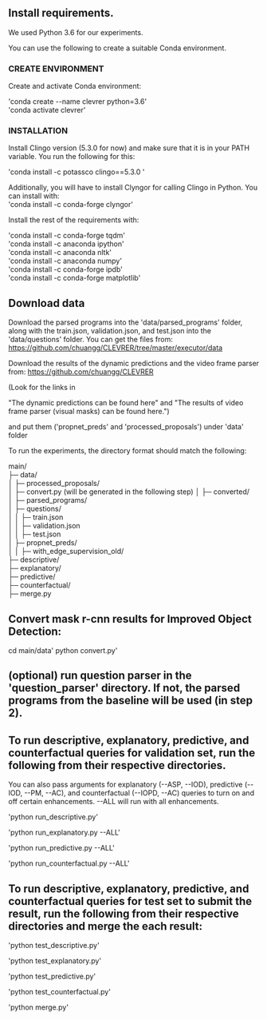 ## Install requirements.
We used Python 3.6 for our experiments.

You can use the following to create a suitable Conda environment. 

### CREATE ENVIRONMENT  
Create and activate Conda environment:  

'conda create --name clevrer python=3.6'  
'conda activate clevrer'  

### INSTALLATION  
Install Clingo version (5.3.0 for now) and make sure that it is in your PATH variable. You run the following for this:  

'conda install -c potassco clingo==5.3.0 '  

Additionally, you will have to install Clyngor for calling Clingo in Python. You can install with:  
'conda install -c conda-forge clyngor'  

Install the rest of the requirements with:  

'conda install -c conda-forge tqdm'  
'conda install -c anaconda ipython'  
'conda install -c anaconda nltk'  
'conda install -c anaconda numpy'  
'conda install -c conda-forge ipdb'  
'conda install -c conda-forge matplotlib'  
## Download data  

Download the parsed programs into the 'data/parsed_programs' folder, along with the train.json, validation.json, and test.json into the 'data/questions' folder. You can get the files from:
https://github.com/chuangg/CLEVRER/tree/master/executor/data

Download the results of the dynamic predictions and the video frame parser from:
https://github.com/chuangg/CLEVRER

(Look for the links in 

"The dynamic predictions can be found here"
and
"The results of video frame parser (visual masks) can be found here.")

and put them ('propnet_preds' and 'processed_proposals') under 'data' folder

To run the experiments, the directory format should match the following:

main/  
├─ data/  
│  ├─ processed_proposals/  
│  ├─ convert.py (will be generated in the following step)
│  ├─ converted/  
│  ├─ parsed_programs/  
│  ├─ questions/  
│  │  ├─ train.json  
│  │  ├─ validation.json  
│  │  ├─ test.json  
│  ├─ propnet_preds/  
│  │  ├─ with_edge_supervision_old/  
├─ descriptive/  
├─ explanatory/  
├─ predictive/  
├─ counterfactual/  
├─ merge.py  

## Convert mask r-cnn results for Improved Object Detection:

cd main/data'
python convert.py'

## (optional) run question parser in the 'question_parser' directory. If not, the parsed programs from the baseline will be used (in step 2).

## To run descriptive, explanatory, predictive, and counterfactual queries for validation set, run the following from their respective directories.
You can also pass arguments for explanatory (--ASP, --IOD), predictive (--IOD, --PM, --AC), and counterfactual (--IOPD, --AC) queries to turn on and off certain enhancements. --ALL will run with all enhancements.

'python run_descriptive.py'

'python run_explanatory.py --ALL'

'python run_predictive.py --ALL'

'python run_counterfactual.py --ALL'

## To run descriptive, explanatory, predictive, and counterfactual queries for test set to submit the result, run the following from their respective directories and merge the each result:

'python test_descriptive.py'

'python test_explanatory.py'

'python test_predictive.py'

'python test_counterfactual.py'

'python merge.py'
